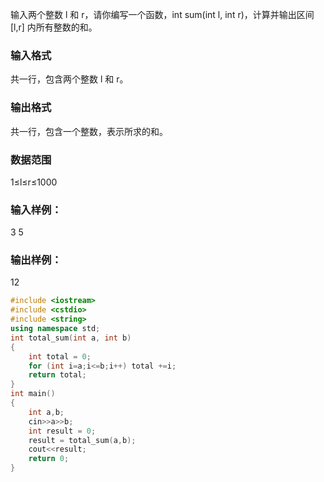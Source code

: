 输入两个整数 l 和 r，请你编写一个函数，int sum(int l, int r)，计算并输出区间 [l,r] 内所有整数的和。

### 输入格式
共一行，包含两个整数 l 和 r。

### 输出格式
共一行，包含一个整数，表示所求的和。

### 数据范围
1≤l≤r≤1000
### 输入样例：
3 5
### 输出样例：
12

```c++
#include <iostream>
#include <cstdio>
#include <string>
using namespace std;
int total_sum(int a, int b)
{
    int total = 0;
    for (int i=a;i<=b;i++) total +=i;
    return total;
}
int main()
{
    int a,b;
    cin>>a>>b;
    int result = 0;
    result = total_sum(a,b);
    cout<<result;
    return 0;
}
```
